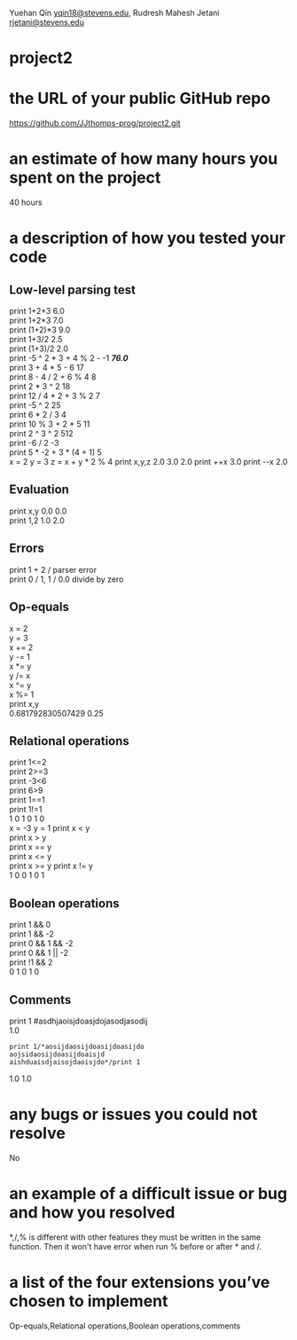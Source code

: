 Yuehan Qin yqin18@stevens.edu, Rudresh Mahesh Jetani rjetani@stevens.edu
# project2
# the URL of your public GitHub repo
https://github.com/JJthomps-prog/project2.git
# an estimate of how many hours you spent on the project
40 hours
# a description of how you tested your code
## Low-level parsing test
print 1+2+3  6.0   
print 1+2*3  7.0    
print (1+2)*3  9.0  
print 1+3/2  2.5  
print (1+3)/2  2.0  
print -5 ^ 2 * 3 + 4 % 2 - -1  ***76.0***  
print 3 + 4 * 5 - 6  17  
print 8 - 4 / 2 + 6 % 4  8  
print 2 * 3 ^ 2  18  
print 12 / 4 * 2 + 3 % 2  7  
print -5 ^ 2  25  
print 6 * 2 / 3  4  
print 10 % 3 + 2 * 5  11  
print 2 ^ 3 ^ 2  512  
print -6 / 2  -3  
print 5 * -2 + 3 * (4 + 1)  5  
x = 2
y = 3
z = x + y * 2 % 4
print x,y,z
2.0 3.0 2.0
print ++x 3.0
print --x 2.0  
## Evaluation
print x,y 0.0 0.0  
print 1,2 1.0 2.0 
## Errors
print 1 + 2 / parser error  
print 0 / 1, 1 / 0.0 divide by zero  
## Op-equals
x = 2  
y = 3   
x += 2   
y -= 1  
x *= y  
y /= x  
x ^= y  
x %= 1  
print x,y  
0.681792830507429 0.25
## Relational operations
print 1<=2  
print 2>=3  
print -3<6  
print 6>9  
print 1==1  
print 1!=1  
1 0 1 0 1 0  
x = -3 y = 1
print x < y  
print x > y  
print x == y  
print x <= y  
print  x >= y 
print  x != y  
1 0 0 1 0 1 
## Boolean operations
print 1 && 0  
print 1 && -2  
print 0 && 1 && -2  
print 0 && 1 || -2  
print !1 && 2  
0 1 0 1 0  
## Comments
print 1 #asdhjaoisjdoasjdojasodjasodij  
1.0  
```
print 1/*aosijdaosijdoasijdoasijdo  
aojsidaosijdoasijdoaisjd   
aishduaisdjaisojdaoisjdo*/print 1  
```
1.0 1.0  
# any bugs or issues you could not resolve
No
# an example of a difficult issue or bug and how you resolved
*,/,% is different with other features they must be written in the same function. Then it won't have error when run % before or after * and /.
# a list of the four extensions you’ve chosen to implement
Op-equals,Relational operations,Boolean operations,comments

